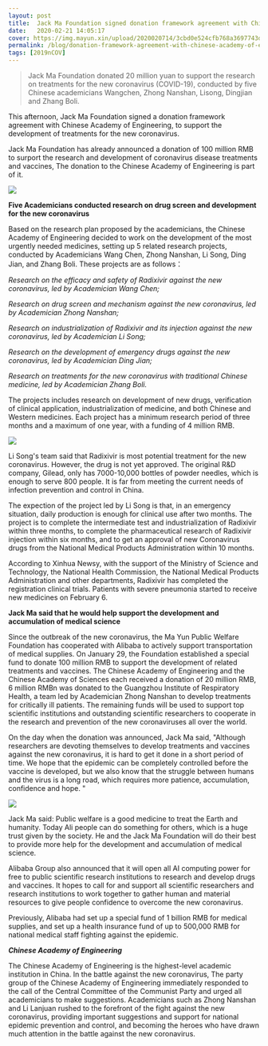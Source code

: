 ```yaml
---
layout: post
title:  Jack Ma Foundation signed donation framework agreement with Chinese Academy of Engineering
date:   2020-02-21 14:05:17
cover: https://img.mayun.xin/upload/2020020714/3cbd0e524cfb768a3697743d54fc68dd.jpg
permalink: /blog/donation-framework-agreement-with-chinese-academy-of-engineering
tags: [2019nCOV]
---
```


> Jack Ma Foundation donated 20 million yuan to support the research on treatments for the new coronavirus (COVID-19), conducted by five Chinese academicians Wangchen, Zhong Nanshan, Lisong, Dingjian and Zhang Boli.

This afternoon, Jack Ma Foundation signed a donation framework agreement with Chinese Academy of Engineering, to support the development of treatments for the new coronavirus.

Jack Ma Foundation has already announced a donation of 100 million RMB to surport the research and development of coronavirus disease treatments and vaccines, The donation to the Chinese Academy of Engineering is part of it.

![](https://img.mayun.xin/upload/2020031516/ec44a79137699aa36e0f3512e4ed5b2f.jpeg)

**Five Academicians conducted research on drug screen and development for the new coronavirus**

Based on the research plan proposed by the academicians, the Chinese Academy of Engineering decided to work on the development of the most urgently needed medicines, setting up 5 related research projects, conducted by Academicians Wang Chen, Zhong Nanshan, Li Song, Ding Jian, and Zhang Boli. These projects are as follows：

*Research on the efficacy and safety of Radixivir against the new coronavirus, led by Academician Wang Chen;*

*Research on drug screen and mechanism against the new coronavirus, led by Academician Zhong Nanshan;*

*Research on industrialization of Radixivir and its injection against the new coronavirus, led by Academician Li Song;*

*Research on the development of emergency drugs against the new coronavirus, led by Academician Ding Jian;*

*Research on treatments for the new coronavirus with traditional Chinese medicine, led by Academician Zhang Boli.*

The projects includes research on development of new drugs, verification of clinical application, industrialization of medicine, and both Chinese and Western medicines. Each project has a minimum research period of three months and a maximum of one year, with a funding of 4 million RMB.

![](https://img.mayun.xin/upload/2020031516/88c8982b8eba323f2231740b47499b82.jpeg)

Li Song's team said that Radixivir is most potential treatment for the new coronavirus. However, the drug is not yet approved. The original R&D company, Gilead, only has 7000-10,000 bottles of powder needles, which is enough to serve 800 people. It is far from meeting the current needs of infection prevention and control in China.

The expection of the project led by  Li Song is that, in an emergency situation, daily production is enough for clinical use after two months. The project is to complete the intermediate test and industrialization of Radixivir within three months, to complete the pharmaceutical research of Radixivir injection within six months, and to get an approval of new Coronavirus drugs from the National Medical Products Administration within 10 months.  

According to Xinhua Newsy, with the support of the Ministry of Science and Technology, the National Health Commission, the National Medical Products Administration and other departments, Radixivir has completed the registration clinical trials. Patients with severe pneumonia started to receive new medicines on February 6.

**Jack Ma said that he would help support the development and accumulation of medical science**

 Since the outbreak of the new coronavirus, the Ma Yun Public Welfare Foundation has cooperated with Alibaba to actively support transportation of medical supplies. On January 29, the Foundation established a special fund to donate 100 million RMB to support the development of related treatments and vaccines. The Chinese Academy of Engineering and the Chinese Academy of Sciences each received a donation of 20 million RMB, 6 million RMBn was donated to the Guangzhou Institute of Respiratory Health, a team led by Academician Zhong Nanshan to develop treatments for critically ill patients. The remaining funds will be used to support top scientific institutions and outstanding scientific researchers to cooperate in the research and prevention of the new coronaviruses all over the world.

On the day when the donation was announced, Jack Ma said, "Although researchers are devoting themselves to develop treatments and vaccines against the new coronavirus, it is hard to get it done in a short period of time. We hope that the epidemic can be completely controlled before the vaccine is developed, but we also know that the struggle between humans and the virus is a long road, which requires more patience, accumulation, confidence and hope. "

![](https://img.mayun.xin/upload/2020031516/72c8818f3876199ccf44198e1ab9f253.jpeg)

Jack Ma said: Public welfare is a good medicine to treat the Earth and humanity. Today Ali people can do something for others, which is a huge trust given by the society. He and the Jack Ma Foundation will do their best to provide more help for the development and accumulation of medical science.

Alibaba Group also announced that it will open all AI computing power for free to public scientific research institutions to research and develop drugs and vaccines. It hopes to call for and support all scientific researchers and research institutions to work together to gather human and material resources to give people confidence to overcome the new coronavirus. 

Previously, Alibaba had set up a special fund of 1 billion RMB for medical supplies, and set up a health insurance fund of up to 500,000 RMB for national medical staff fighting against the epidemic. 



***Chinese Academy of Engineering***

The Chinese Academy of Engineering is the highest-level academic institution in China. In the battle against the new coronavirus, The party group of the Chinese Academy of Engineering immediately responded to the call of the Central Committee of the Communist Party and urged all academicians to make suggestions. Academicians such as Zhong Nanshan and Li Lanjuan rushed to the forefront of the fight against the new coronavirus, providing important suggestions and support for national epidemic prevention and control, and becoming the heroes who have drawn much attention in the battle against the new coronavirus.